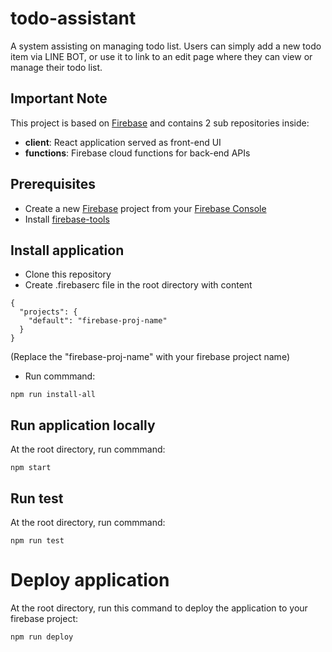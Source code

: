 # todo-assistant
A system assisting on managing todo list. Users can simply add a new todo item via LINE BOT, or use it to link to an edit page where they can view or manage their todo list.

## Important Note
This project is based on [Firebase](https://firebase.google.com/) and contains 2 sub repositories inside:
- **client**: React application served as front-end UI
- **functions**: Firebase cloud functions for back-end APIs

## Prerequisites
- Create a new [Firebase](https://firebase.google.com/) project from your [Firebase Console](https://console.firebase.google.com/)
- Install [firebase-tools](https://github.com/firebase/firebase-tools)

## Install application
- Clone this repository
- Create .firebaserc file in the root directory with content
```
{
  "projects": {
    "default": "firebase-proj-name"
  }
}
```
(Replace the "firebase-proj-name" with your firebase project name)
- Run commmand:
```
npm run install-all
```

## Run application locally
At the root directory, run commmand:
```
npm start
```

## Run test
At the root directory, run commmand:
```
npm run test
```

# Deploy application
At the root directory, run this command to deploy the application to your firebase project:
```
npm run deploy
```